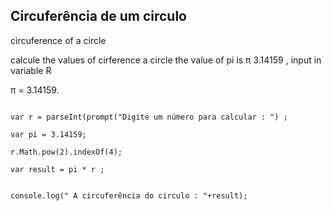## Circuferência de um circulo 

circuference of a circle 

calcule the values of cirference a circle the value of pi is π 3.14159 , input in variable R  

<p> π = 3.14159. </p>


```javasceipt

var r = parseInt(prompt("Digite um número para calcular : ") ;

var pi = 3.14159;

r.Math.pow(2).indexOf(4);

var result = pi * r ; 


console.log(" A circuferência do circulo : "+result);

```

